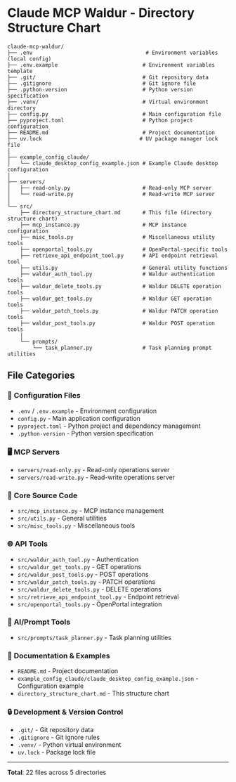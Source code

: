 # Claude MCP Waldur - Directory Structure Chart

```
claude-mcp-waldur/
├── .env                                    # Environment variables (local config)
├── .env.example                           # Environment variables template
├── .git/                                  # Git repository data
├── .gitignore                             # Git ignore file
├── .python-version                        # Python version specification
├── .venv/                                 # Virtual environment directory
├── config.py                              # Main configuration file
├── pyproject.toml                         # Python project configuration
├── README.md                              # Project documentation
├── uv.lock                               # UV package manager lock file
│
├── example_config_claude/
│   └── claude_desktop_config_example.json # Example Claude desktop configuration
│
├── servers/
│   ├── read-only.py                       # Read-only MCP server
│   └── read-write.py                      # Read-write MCP server
│
└── src/
    ├── directory_structure_chart.md       # This file (directory structure chart)
    ├── mcp_instance.py                    # MCP instance configuration
    ├── misc_tools.py                      # Miscellaneous utility tools
    ├── openportal_tools.py                # OpenPortal-specific tools
    ├── retrieve_api_endpoint_tool.py      # API endpoint retrieval tool
    ├── utils.py                           # General utility functions
    ├── waldur_auth_tool.py                # Waldur authentication tools
    ├── waldur_delete_tools.py             # Waldur DELETE operation tools
    ├── waldur_get_tools.py                # Waldur GET operation tools
    ├── waldur_patch_tools.py              # Waldur PATCH operation tools
    ├── waldur_post_tools.py               # Waldur POST operation tools
    │
    └── prompts/
        └── task_planner.py                # Task planning prompt utilities
```

## File Categories

### 📁 **Configuration Files**
- `.env` / `.env.example` - Environment configuration
- `config.py` - Main application configuration
- `pyproject.toml` - Python project and dependency management
- `.python-version` - Python version specification

### 🖥️ **MCP Servers**
- `servers/read-only.py` - Read-only operations server
- `servers/read-write.py` - Read-write operations server

### 🔧 **Core Source Code**
- `src/mcp_instance.py` - MCP instance management
- `src/utils.py` - General utilities
- `src/misc_tools.py` - Miscellaneous tools

### 🌐 **API Tools**
- `src/waldur_auth_tool.py` - Authentication
- `src/waldur_get_tools.py` - GET operations
- `src/waldur_post_tools.py` - POST operations
- `src/waldur_patch_tools.py` - PATCH operations  
- `src/waldur_delete_tools.py` - DELETE operations
- `src/retrieve_api_endpoint_tool.py` - Endpoint retrieval
- `src/openportal_tools.py` - OpenPortal integration

### 🤖 **AI/Prompt Tools**
- `src/prompts/task_planner.py` - Task planning utilities

### 📖 **Documentation & Examples**
- `README.md` - Project documentation
- `example_config_claude/claude_desktop_config_example.json` - Configuration example
- `directory_structure_chart.md` - This structure chart

### 🔒 **Development & Version Control**
- `.git/` - Git repository data
- `.gitignore` - Git ignore rules
- `.venv/` - Python virtual environment
- `uv.lock` - Package lock file

---

**Total**: 22 files across 5 directories

